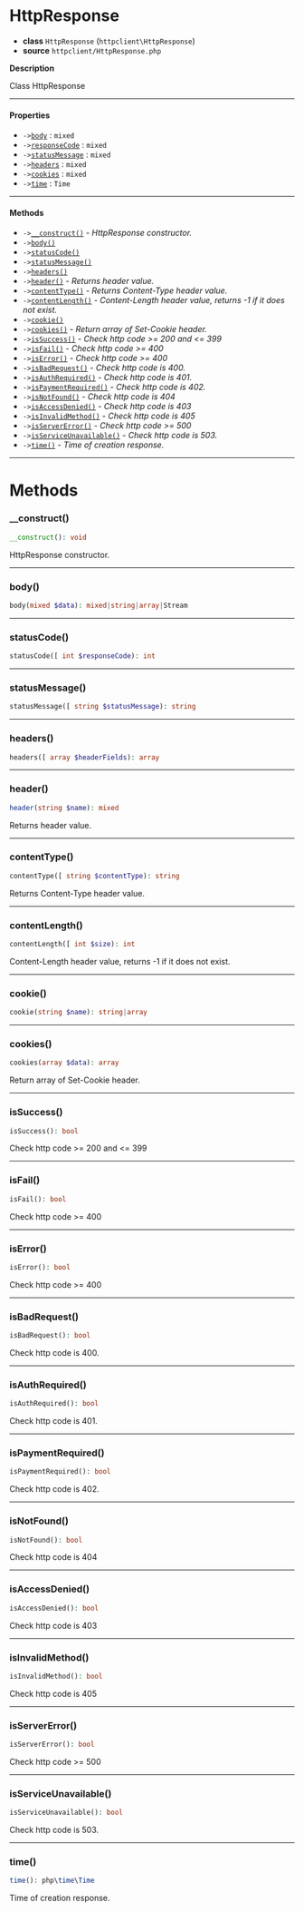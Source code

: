 # HttpResponse

- **class** `HttpResponse` (`httpclient\HttpResponse`)
- **source** `httpclient/HttpResponse.php`

**Description**

Class HttpResponse

---

#### Properties

- `->`[`body`](#prop-body) : `mixed`
- `->`[`responseCode`](#prop-responsecode) : `mixed`
- `->`[`statusMessage`](#prop-statusmessage) : `mixed`
- `->`[`headers`](#prop-headers) : `mixed`
- `->`[`cookies`](#prop-cookies) : `mixed`
- `->`[`time`](#prop-time) : `Time`

---

#### Methods

- `->`[`__construct()`](#method-__construct) - _HttpResponse constructor._
- `->`[`body()`](#method-body)
- `->`[`statusCode()`](#method-statuscode)
- `->`[`statusMessage()`](#method-statusmessage)
- `->`[`headers()`](#method-headers)
- `->`[`header()`](#method-header) - _Returns header value._
- `->`[`contentType()`](#method-contenttype) - _Returns Content-Type header value._
- `->`[`contentLength()`](#method-contentlength) - _Content-Length header value, returns -1 if it does not exist._
- `->`[`cookie()`](#method-cookie)
- `->`[`cookies()`](#method-cookies) - _Return array of Set-Cookie header._
- `->`[`isSuccess()`](#method-issuccess) - _Check http code >= 200 and <= 399_
- `->`[`isFail()`](#method-isfail) - _Check http code >= 400_
- `->`[`isError()`](#method-iserror) - _Check http code >= 400_
- `->`[`isBadRequest()`](#method-isbadrequest) - _Check http code is 400._
- `->`[`isAuthRequired()`](#method-isauthrequired) - _Check http code is 401._
- `->`[`isPaymentRequired()`](#method-ispaymentrequired) - _Check http code is 402._
- `->`[`isNotFound()`](#method-isnotfound) - _Check http code is 404_
- `->`[`isAccessDenied()`](#method-isaccessdenied) - _Check http code is 403_
- `->`[`isInvalidMethod()`](#method-isinvalidmethod) - _Check http code is 405_
- `->`[`isServerError()`](#method-isservererror) - _Check http code >= 500_
- `->`[`isServiceUnavailable()`](#method-isserviceunavailable) - _Check http code is 503._
- `->`[`time()`](#method-time) - _Time of creation response._

---
# Methods

<a name="method-__construct"></a>

### __construct()
```php
__construct(): void
```
HttpResponse constructor.

---

<a name="method-body"></a>

### body()
```php
body(mixed $data): mixed|string|array|Stream
```

---

<a name="method-statuscode"></a>

### statusCode()
```php
statusCode([ int $responseCode): int
```

---

<a name="method-statusmessage"></a>

### statusMessage()
```php
statusMessage([ string $statusMessage): string
```

---

<a name="method-headers"></a>

### headers()
```php
headers([ array $headerFields): array
```

---

<a name="method-header"></a>

### header()
```php
header(string $name): mixed
```
Returns header value.

---

<a name="method-contenttype"></a>

### contentType()
```php
contentType([ string $contentType): string
```
Returns Content-Type header value.

---

<a name="method-contentlength"></a>

### contentLength()
```php
contentLength([ int $size): int
```
Content-Length header value, returns -1 if it does not exist.

---

<a name="method-cookie"></a>

### cookie()
```php
cookie(string $name): string|array
```

---

<a name="method-cookies"></a>

### cookies()
```php
cookies(array $data): array
```
Return array of Set-Cookie header.

---

<a name="method-issuccess"></a>

### isSuccess()
```php
isSuccess(): bool
```
Check http code >= 200 and <= 399

---

<a name="method-isfail"></a>

### isFail()
```php
isFail(): bool
```
Check http code >= 400

---

<a name="method-iserror"></a>

### isError()
```php
isError(): bool
```
Check http code >= 400

---

<a name="method-isbadrequest"></a>

### isBadRequest()
```php
isBadRequest(): bool
```
Check http code is 400.

---

<a name="method-isauthrequired"></a>

### isAuthRequired()
```php
isAuthRequired(): bool
```
Check http code is 401.

---

<a name="method-ispaymentrequired"></a>

### isPaymentRequired()
```php
isPaymentRequired(): bool
```
Check http code is 402.

---

<a name="method-isnotfound"></a>

### isNotFound()
```php
isNotFound(): bool
```
Check http code is 404

---

<a name="method-isaccessdenied"></a>

### isAccessDenied()
```php
isAccessDenied(): bool
```
Check http code is 403

---

<a name="method-isinvalidmethod"></a>

### isInvalidMethod()
```php
isInvalidMethod(): bool
```
Check http code is 405

---

<a name="method-isservererror"></a>

### isServerError()
```php
isServerError(): bool
```
Check http code >= 500

---

<a name="method-isserviceunavailable"></a>

### isServiceUnavailable()
```php
isServiceUnavailable(): bool
```
Check http code is 503.

---

<a name="method-time"></a>

### time()
```php
time(): php\time\Time
```
Time of creation response.